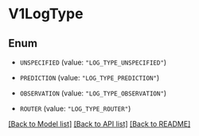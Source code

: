 # V1LogType

## Enum


* `UNSPECIFIED` (value: `"LOG_TYPE_UNSPECIFIED"`)

* `PREDICTION` (value: `"LOG_TYPE_PREDICTION"`)

* `OBSERVATION` (value: `"LOG_TYPE_OBSERVATION"`)

* `ROUTER` (value: `"LOG_TYPE_ROUTER"`)


[[Back to Model list]](../README.md#documentation-for-models) [[Back to API list]](../README.md#documentation-for-api-endpoints) [[Back to README]](../README.md)


